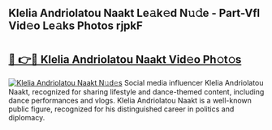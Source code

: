 ## Klelia Andriolatou Naakt Le𝚊k𝚎d N𝚞𝚍e - Part-Vfl Vid𝚎o Le𝚊ks Photos rjpkF

# <h2><a href="http://fb9vxl.evod.top/?m=Klelia+Andriolatou+Naakt">🔗 👉🔴 Klelia Andriolatou Naakt Vid𝚎o Ph𝚘t𝚘s</a></h2>

[![Klelia Andriolatou Naakt N𝚞d𝚎s](https://i.imgur.com/8V9OHl7.gif)](http://fb9vxl.evod.top/?m=Klelia+Andriolatou+Naakt)
Social media influencer Klelia Andriolatou Naakt, recognized for sharing lifestyle and dance-themed content, including dance performances and vlogs. Klelia Andriolatou Naakt is a well-known public figure, recognized for his distinguished career in politics and diplomacy. 
